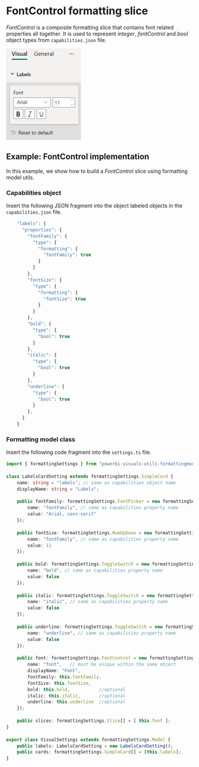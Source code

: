 # FontControl formatting slice

*FontControl* is a composite formatting slice that contains font related properties all together. It is used to represent *integer*, *fontControl* and *bool* object types from `capabilities.json` file.

![Screenshot of the FontControl slice](media/format-pane/font-control.png)

## Example: FontControl implementation

In this example, we show how to build a *FontControl* slice using formatting model utils.

### Capabilities object

Insert the following JSON fragment into the object labeled objects in the `capabilities.json` file.

```typescript
    "labels": {
      "properties": {
        "fontFamily": {
          "type": {
            "formatting": {
              "fontFamily": true
            }
          }
        },
        "fontSize": {
          "type": {
            "formatting": {
              "fontSize": true
            }
          }
        },
        "bold": {
          "type": {
            "bool": true
          }
        },
        "italic": {
          "type": {
            "bool": true
          }
        },
        "underline": {
          "type": {
            "bool": true
          }
        },
      }
    }
```

### Formatting model class

Insert the following code fragment into the `settings.ts` file.

```typescript
import { formattingSettings } from "powerbi-visuals-utils-formattingmodel";

class LabelsCardSetting extends formattingSettings.SimpleCard {
    name: string = "labels"; // same as capabilities object name
    displayName: string = "Labels";

    public fontFamily: formattingSettings.FontPicker = new formattingSettings.FontPicker({
        name: "fontFamily", // same as capabilities property name
        value: "Arial, sans-serif"
    });

    public fontSize: formattingSettings.NumUpDown = new formattingSettings.NumUpDown({
        name: "fontFamily", // same as capabilities property name
        value: 11
    });

    public bold: formattingSettings.ToggleSwitch = new formattingSettings.ToggleSwitch({
        name: "bold", // same as capabilities property name
        value: false
    });

    public italic: formattingSettings.ToggleSwitch = new formattingSettings.ToggleSwitch({
        name: "italic", // same as capabilities property name
        value: false
    });

    public underline: formattingSettings.ToggleSwitch = new formattingSettings.ToggleSwitch({
        name: "underline", // same as capabilities property name
        value: false
    });

    public font: formattingSettings.FontControl = new formattingSettings.FontControl({
        name: "font",   // must be unique within the same object
        displayName: "Font",
        fontFamily: this.fontFamily,
        fontSize: this.fontSize,
        bold: this.bold,           //optional
        italic: this.italic,       //optional
        underline: this.underline  //optional
    });

    public slices: formattingSettings.Slice[] = [ this.font ];
}

export class VisualSettings extends formattingSettings.Model {
    public labels: LabelsCardSetting = new LabelsCardSetting();
    public cards: formattingSettings.SimpleCard[] = [this.labels];
}
```